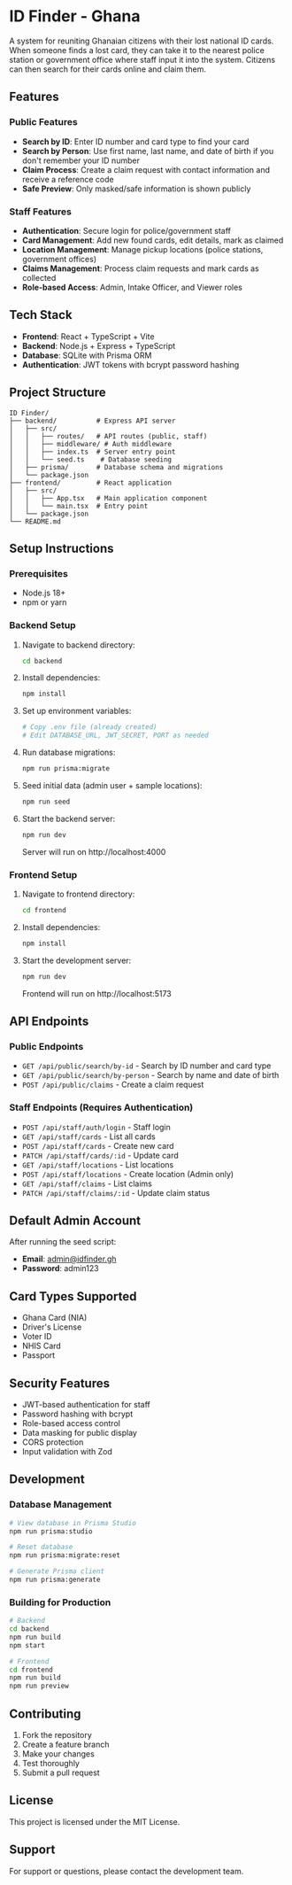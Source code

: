 # ID Finder - Ghana

A system for reuniting Ghanaian citizens with their lost national ID cards. When someone finds a lost card, they can take it to the nearest police station or government office where staff input it into the system. Citizens can then search for their cards online and claim them.

## Features

### Public Features
- **Search by ID**: Enter ID number and card type to find your card
- **Search by Person**: Use first name, last name, and date of birth if you don't remember your ID number
- **Claim Process**: Create a claim request with contact information and receive a reference code
- **Safe Preview**: Only masked/safe information is shown publicly

### Staff Features
- **Authentication**: Secure login for police/government staff
- **Card Management**: Add new found cards, edit details, mark as claimed
- **Location Management**: Manage pickup locations (police stations, government offices)
- **Claims Management**: Process claim requests and mark cards as collected
- **Role-based Access**: Admin, Intake Officer, and Viewer roles

## Tech Stack

- **Frontend**: React + TypeScript + Vite
- **Backend**: Node.js + Express + TypeScript
- **Database**: SQLite with Prisma ORM
- **Authentication**: JWT tokens with bcrypt password hashing

## Project Structure

```
ID Finder/
├── backend/          # Express API server
│   ├── src/
│   │   ├── routes/   # API routes (public, staff)
│   │   ├── middleware/ # Auth middleware
│   │   ├── index.ts  # Server entry point
│   │   └── seed.ts    # Database seeding
│   ├── prisma/       # Database schema and migrations
│   └── package.json
├── frontend/         # React application
│   ├── src/
│   │   ├── App.tsx   # Main application component
│   │   └── main.tsx  # Entry point
│   └── package.json
└── README.md
```

## Setup Instructions

### Prerequisites
- Node.js 18+ 
- npm or yarn

### Backend Setup

1. Navigate to backend directory:
   ```bash
   cd backend
   ```

2. Install dependencies:
   ```bash
   npm install
   ```

3. Set up environment variables:
   ```bash
   # Copy .env file (already created)
   # Edit DATABASE_URL, JWT_SECRET, PORT as needed
   ```

4. Run database migrations:
   ```bash
   npm run prisma:migrate
   ```

5. Seed initial data (admin user + sample locations):
   ```bash
   npm run seed
   ```

6. Start the backend server:
   ```bash
   npm run dev
   ```
   Server will run on http://localhost:4000

### Frontend Setup

1. Navigate to frontend directory:
   ```bash
   cd frontend
   ```

2. Install dependencies:
   ```bash
   npm install
   ```

3. Start the development server:
   ```bash
   npm run dev
   ```
   Frontend will run on http://localhost:5173

## API Endpoints

### Public Endpoints
- `GET /api/public/search/by-id` - Search by ID number and card type
- `GET /api/public/search/by-person` - Search by name and date of birth
- `POST /api/public/claims` - Create a claim request

### Staff Endpoints (Requires Authentication)
- `POST /api/staff/auth/login` - Staff login
- `GET /api/staff/cards` - List all cards
- `POST /api/staff/cards` - Create new card
- `PATCH /api/staff/cards/:id` - Update card
- `GET /api/staff/locations` - List locations
- `POST /api/staff/locations` - Create location (Admin only)
- `GET /api/staff/claims` - List claims
- `PATCH /api/staff/claims/:id` - Update claim status

## Default Admin Account

After running the seed script:
- **Email**: admin@idfinder.gh
- **Password**: admin123

## Card Types Supported

- Ghana Card (NIA)
- Driver's License
- Voter ID
- NHIS Card
- Passport

## Security Features

- JWT-based authentication for staff
- Password hashing with bcrypt
- Role-based access control
- Data masking for public display
- CORS protection
- Input validation with Zod

## Development

### Database Management
```bash
# View database in Prisma Studio
npm run prisma:studio

# Reset database
npm run prisma:migrate:reset

# Generate Prisma client
npm run prisma:generate
```

### Building for Production
```bash
# Backend
cd backend
npm run build
npm start

# Frontend
cd frontend
npm run build
npm run preview
```

## Contributing

1. Fork the repository
2. Create a feature branch
3. Make your changes
4. Test thoroughly
5. Submit a pull request

## License

This project is licensed under the MIT License.

## Support

For support or questions, please contact the development team.
